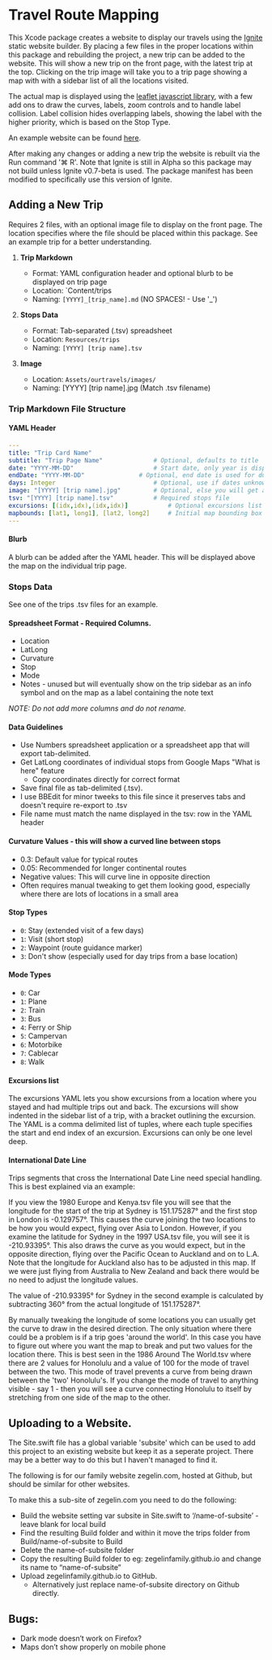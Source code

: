 # Travel Route Mapping

This Xcode package creates a website to display our travels using the [Ignite](https://github.com/twostraws/Ignite) static website builder. By placing a few files in the proper locations within this package and rebuilding the project, a new trip can be added to the website. This will show a new trip on the front page, with the latest trip at the top. Clicking on the trip image will take you to a trip page showing a map with with a sidebar list of all the locations visited.

The actual map is displayed using the [leaflet javascript library](https://leafletjs.com), with a few add ons to draw the curves, labels, zoom controls and to handle label collision. Label collision hides overlapping labels, showing the label with the higher priority, which is based on the Stop Type.

An example website can be found [here](https://zegelin.com/peter).

After making any changes or adding a new trip the website is rebuilt via the Run command '⌘ R'. Note that Ignite is still in Alpha so this package may not build unless Ignite v0.7-beta is used. The package manifest has been modified to specifically use this version of Ignite.

## Adding a New Trip
Requires 2 files, with an optional image file to display on the front page. The location specifies where the file should be placed within this package. See an example trip for a better understanding.

1. **Trip Markdown**
   - Format: YAML configuration header and optional blurb to be displayed on trip page
   - Location: `Content/trips
   - Naming: `[YYYY]_[trip_name].md` (NO SPACES! - Use '_')
   
2. **Stops Data**
   - Format: Tab-separated (.tsv) spreadsheet
   - Location: `Resources/trips`
   - Naming: `[YYYY] [trip name].tsv`
   
3. **Image**
   - Location: `Assets/ourtravels/images/`
   - Naming: [YYYY] [trip name].jpg (Match .tsv filename)


### Trip Markdown File Structure
#### YAML Header

```yaml
---
title: "Trip Card Name"
subtitle: "Trip Page Name"  		    # Optional, defaults to title
date: "YYYY-MM-DD"          		    # Start date, only year is displayed
endDate: "YYYY-MM-DD"      		    # Optional, end date is used for duration calculations
days: Integer                    	    # Optional, use if dates unknown
image: "[YYYY] [trip name].jpg" 	    # Optional, else you will get a white rectangle. Size 350W x 233H
tsv: "[YYYY] [trip name].tsv"  		    # Required stops file
excursions: [(idx,idx),(idx,idx)]           # Optional excursions list - see below
mapbounds: [lat1, long1], [lat2, long2]     # Initial map bounding box
---
```

#### Blurb
A blurb can be added after the YAML header. This will be displayed above the map on the individual trip page.

### Stops Data

See one of the trips .tsv files for an example.

#### Spreadsheet Format - Required Columns.
- Location
- LatLong
- Curvature
- Stop
- Mode
- Notes - unused but will eventually show on the trip sidebar as an info symbol and on the map as a label containing the note text

*NOTE: Do not add more columns and do not rename.*

#### Data Guidelines
- Use Numbers spreadsheet application or a spreadsheet app that will export tab-delimited.
- Get LatLong coordinates of individual stops from Google Maps "What is here" feature
  - Copy coordinates directly for correct format
- Save final file as tab-delimited (.tsv).
- I use BBEdit for minor tweeks to this file since it preserves tabs and doesn't require re-export to .tsv
- File name must match the name displayed in the tsv: row in the YAML header

#### Curvature Values - this will show a curved line between stops
- 0.3: Default value for typical routes
- 0.05: Recommended for longer continental routes
- Negative values: This will curve line in opposite direction
- Often requires manual tweaking to get them looking good, especially where there are lots of locations in a small area

#### Stop Types
- `0`: Stay (extended visit of a few days)
- `1`: Visit (short stop)
- `2`: Waypoint (route guidance marker)
- `3`: Don't show (especially used for day trips from a base location)

#### Mode Types
- `0`: Car
- `1`: Plane
- `2`: Train
- `3`: Bus
- `4`: Ferry or Ship
- `5`: Campervan
- `6`: Motorbike
- `7`: Cablecar
- `8`: Walk 

#### Excursions list

The excursions YAML lets you show excursions from a location where you stayed and had multiple trips out and back. The excursions will show indented in the sidebar list of a trip, with a bracket outlining the excursion. The YAML is a comma delimited list of tuples, where each tuple specifies the start and end index of an excursion. Excursions can only be one level deep.

#### International Date Line

Trips segments that cross the International Date Line need special handling. This is best explained via an example:

If you view the 1980 Europe and Kenya.tsv file you will see that the longitude for the start of the trip at Sydney is 151.175287° and the first stop in London is -0.129757°. This causes the curve joining the two locations to be how you would expect, flying over Asia to London. However, if you examine the latitude for Sydney in the 1997 USA.tsv file, you will see it is  -210.93395°. This also draws the curve as you would expect, but in the opposite direction, flying over the Pacific Ocean to Auckland and on to L.A. Note that the longitude for Auckland also has to be adjusted in this map. If we were just flying from Australia to New Zealand and back there would be no need to adjust the longitude values.

The value of -210.93395° for Sydney in the second example is calculated by subtracting 360° from the actual longitude of 151.175287°.

By manually tweaking the longitude of some locations you can usually get the curve to draw in the desired direction. The only situation where there could be a problem is if a trip goes 'around the world'. In this case you have to figure out where you want the map to break and put two values for the location there. This is best seen in the 1986 Around The World.tsv where there are 2 values for Honolulu and a value of 100 for the mode of travel between the two. This mode of travel prevents a curve from being drawn between the 'two' Honolulu's. If you change the mode of travel to anything visible - say 1 - then you will see a curve connecting Honolulu to itself by stretching from one side of the map to the other.

## Uploading to a Website.

The Site.swift file has a global variable 'subsite' which can be used to add this project to an existing website but keep it as a seperate project. There may be a better way to do this but I haven't managed to find it.

The following is for our family website zegelin.com, hosted at Github, but should be similar for other websites.

To make this a sub-site of zegelin.com you need to do the following:
-   Build the website setting var subsite in Site.swift to ‘/name-of-subsite’ - leave blank for local build
-   Find the resulting Build folder and within it move the trips folder from Build/name-of-subsite to Build
-   Delete the name-of-subsite folder
-   Copy the resulting Build folder to eg: zegelinfamily.github.io and change its name to “name-of-subsite”
-   Upload zegelinfamily.github.io to GitHub.
    - Alternatively just replace name-of-subsite directory on Github directly.

## Bugs:

-   Dark mode doesn’t work on Firefox?
-   Maps don’t show properly on mobile phone


